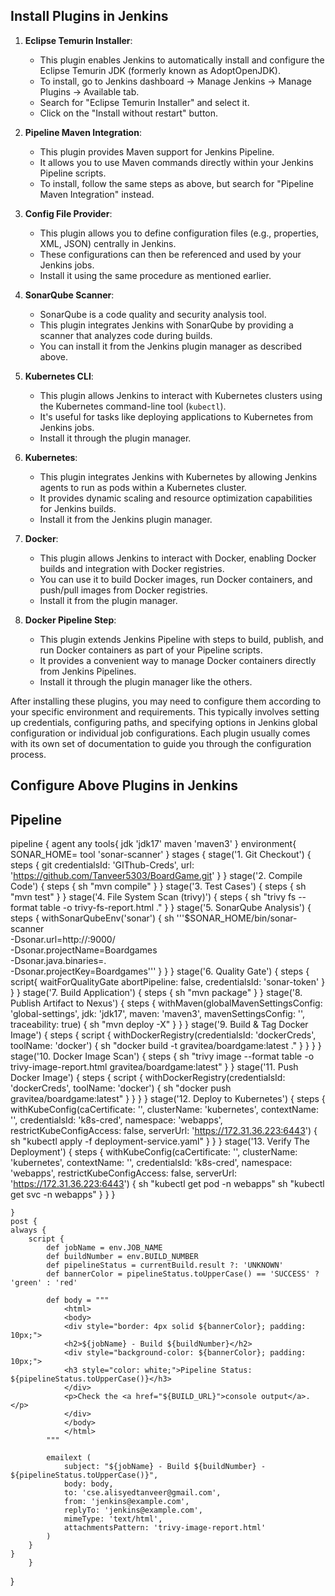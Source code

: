 ## Install Plugins in Jenkins

1. **Eclipse Temurin Installer**:
   - This plugin enables Jenkins to automatically install and configure the Eclipse Temurin JDK (formerly known as AdoptOpenJDK).
   - To install, go to Jenkins dashboard -> Manage Jenkins -> Manage Plugins -> Available tab.
   - Search for "Eclipse Temurin Installer" and select it.
   - Click on the "Install without restart" button.

2. **Pipeline Maven Integration**:
   - This plugin provides Maven support for Jenkins Pipeline.
   - It allows you to use Maven commands directly within your Jenkins Pipeline scripts.
   - To install, follow the same steps as above, but search for "Pipeline Maven Integration" instead.

3. **Config File Provider**:
   - This plugin allows you to define configuration files (e.g., properties, XML, JSON) centrally in Jenkins.
   - These configurations can then be referenced and used by your Jenkins jobs.
   - Install it using the same procedure as mentioned earlier.

4. **SonarQube Scanner**:
   - SonarQube is a code quality and security analysis tool.
   - This plugin integrates Jenkins with SonarQube by providing a scanner that analyzes code during builds.
   - You can install it from the Jenkins plugin manager as described above.

5. **Kubernetes CLI**:
   - This plugin allows Jenkins to interact with Kubernetes clusters using the Kubernetes command-line tool (`kubectl`).
   - It's useful for tasks like deploying applications to Kubernetes from Jenkins jobs.
   - Install it through the plugin manager.

6. **Kubernetes**:
   - This plugin integrates Jenkins with Kubernetes by allowing Jenkins agents to run as pods within a Kubernetes cluster.
   - It provides dynamic scaling and resource optimization capabilities for Jenkins builds.
   - Install it from the Jenkins plugin manager.

7. **Docker**:
   - This plugin allows Jenkins to interact with Docker, enabling Docker builds and integration with Docker registries.
   - You can use it to build Docker images, run Docker containers, and push/pull images from Docker registries.
   - Install it from the plugin manager.

8. **Docker Pipeline Step**:
   - This plugin extends Jenkins Pipeline with steps to build, publish, and run Docker containers as part of your Pipeline scripts.
   - It provides a convenient way to manage Docker containers directly from Jenkins Pipelines.
   - Install it through the plugin manager like the others.

After installing these plugins, you may need to configure them according to your specific environment and requirements. This typically involves setting up credentials, configuring paths, and specifying options in Jenkins global configuration or individual job configurations. Each plugin usually comes with its own set of documentation to guide you through the configuration process.

## Configure Above Plugins in Jenkins

## Pipeline 

pipeline {
    agent any
    tools{
        jdk 'jdk17'
        maven 'maven3'
    }
    environment{
        SONAR_HOME= tool 'sonar-scanner'
    }
    stages {
        stage('1. Git Checkout') {
            steps {
                git credentialsId: 'GIThub-Creds', url: 'https://github.com/Tanveer5303/BoardGame.git'
            }
        }
        stage('2. Compile Code') {
            steps {
                sh "mvn compile"
            }
        }
        stage('3. Test Cases') {
            steps {
                sh "mvn test"
            }
        }
        stage('4. File System Scan (trivy)') {
            steps {
                sh "trivy fs --format table -o trivy-fs-report.html ."
            }
        }
        stage('5. SonarQube Analysis') {
            steps {
                withSonarQubeEnv('sonar') {
                 sh '''$SONAR_HOME/bin/sonar-scanner \
                -Dsonar.url=http://<sonarqube-machine-ip>:9000/ \
                -Dsonar.projectName=Boardgames \
                -Dsonar.java.binaries=. \
                -Dsonar.projectKey=Boardgames'''
                }
            }
        }
        stage('6. Quality Gate') {
            steps {
                script{
                    waitForQualityGate abortPipeline: false, credentialsId: 'sonar-token'
                }
            }
        }
        stage('7. Build Application') {
            steps {
                sh "mvn package"
            }
        }
        stage('8. Publish Artifact to Nexus') {
            steps {
                 withMaven(globalMavenSettingsConfig: 'global-settings', jdk: 'jdk17', maven: 'maven3', mavenSettingsConfig: '', traceability: true) {
                sh "mvn deploy -X"
                }
        }
        }
        stage('9. Build & Tag Docker Image') {
            steps {
                script {
                    withDockerRegistry(credentialsId: 'dockerCreds', toolName: 'docker') {
                        sh "docker build -t gravitea/boardgame:latest ."
                    }
                }
            }
        }
        stage('10. Docker Image Scan') {
            steps {
                sh "trivy image --format table -o trivy-image-report.html gravitea/boardgame:latest"
            }
        }
        stage('11. Push Docker Image') {
            steps {
                script {
                    withDockerRegistry(credentialsId: 'dockerCreds', toolName: 'docker') {
                        sh "docker push gravitea/boardgame:latest"
                    }
                }
            }
        }
        stage('12. Deploy to Kubernetes') {
            steps {
                withKubeConfig(caCertificate: '', clusterName: 'kubernetes', contextName: '', credentialsId: 'k8s-cred', namespace: 'webapps', restrictKubeConfigAccess: false, serverUrl: 'https://172.31.36.223:6443') {
                    sh "kubectl apply -f deployment-service.yaml"
                }
            }
        }
        stage('13. Verify The Deployment') {
            steps {
                withKubeConfig(caCertificate: '', clusterName: 'kubernetes', contextName: '', credentialsId: 'k8s-cred', namespace: 'webapps', restrictKubeConfigAccess: false, serverUrl: 'https://172.31.36.223:6443') {
                    sh "kubectl get pod -n webapps"
                    sh "kubectl get svc -n webapps"
                }
            }
        }
        
    }
    post {
    always {
        script {
            def jobName = env.JOB_NAME
            def buildNumber = env.BUILD_NUMBER
            def pipelineStatus = currentBuild.result ?: 'UNKNOWN'
            def bannerColor = pipelineStatus.toUpperCase() == 'SUCCESS' ? 'green' : 'red'

            def body = """
                <html>
                <body>
                <div style="border: 4px solid ${bannerColor}; padding: 10px;">
                <h2>${jobName} - Build ${buildNumber}</h2>
                <div style="background-color: ${bannerColor}; padding: 10px;">
                <h3 style="color: white;">Pipeline Status: ${pipelineStatus.toUpperCase()}</h3>
                </div>
                <p>Check the <a href="${BUILD_URL}">console output</a>.</p>
                </div>
                </body>
                </html>
            """

            emailext (
                subject: "${jobName} - Build ${buildNumber} - ${pipelineStatus.toUpperCase()}",
                body: body,
                to: 'cse.alisyedtanveer@gmail.com',
                from: 'jenkins@example.com',
                replyTo: 'jenkins@example.com',
                mimeType: 'text/html',
                attachmentsPattern: 'trivy-image-report.html'
            )
        }
    }
        }   
}



